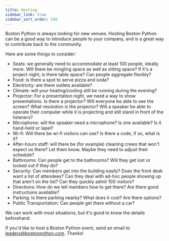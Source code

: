 ```yaml
---
title: Hosting
sidebar_link: true
sidebar_sort_order: 540
---
```


Boston Python is always looking for new venues.  Hosting Boston Python can be a good way to introduce people to your company, and is a great way to contribute back to the community.

Here are some things to consider:

- Seats: we generally need to accommodate at least 100 people, ideally more. Will there be mingling space as well as sitting space?  If it's a project night, is there table space?  Can people aggregate flexibly?
- Food: is there a spot to serve pizza and soda?
- Electricity: are there outlets available?
- Climate: will your heating/cooling still be running during the evening?
- Projector: For a presentation night, we need a way to show presentations. Is there a projector? Will everyone be able to see the screen?  What resolution is the projector?  Will a speaker be able to operate their computer while it is projecting and still stand in front of the listeners?
- Microphone: will the speaker need a microphone?  Is one available?  Is it hand-held or lapel?
- Wi-fi: Will there be wi-fi visitors can use?  Is there a code, if so, what is it?
- After-hours staff: will there be (for example) cleaning crews that won't expect us there?  Let them know.  Maybe they need to adjust their schedule?
- Bathrooms: Can people get to the bathrooms?  Will they get lost or locked out if they do?
- Security: Can members get into the building easily?  Does the front desk want a list of attendees? Can they deal with ad-hoc people showing up that aren't on the list? Can they quickly admit 100 visitors?
- Directions: How do we tell members how to get there?  Are there good instructions available?
- Parking: Is there parking nearby?  What does it cost? Are there options?
- Public Transportation: Can people get there without a car?

We can work with most situations, but it's good to know the details beforehand.

If you'd like to host a Boston Python event, send an email to <leaders@bostonpython.com>.  Thanks!
